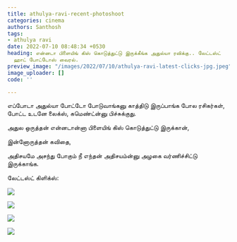 ```yaml
---
title: athulya-ravi-recent-photoshoot
categories: cinema
authors: Santhosh
tags:
- athulya ravi
date: 2022-07-10 08:48:34 +0530
heading: என்னடா பிளையிங் கிஸ் கொடுத்துட்டு இருக்கீங்க அதுல்யா ரவிக்கு.. லேட்டஸ்ட்
  ஹாட் போட்டோஸ் வைரல்.
preview_image: "/images/2022/07/10/athulya-ravi-latest-clicks-jpg.jpeg"
image_uploader: []
code: ''

---
```

எப்போடா அதுல்யா போட்டோ போடுவாங்கனு காத்திடு இருப்பாங்க போல ரசிகர்கள், போட்ட உடனே லைக்ஸ், கமெண்ட்ன்னு பிச்சுக்குது.

அதுல ஒருத்தன் என்னடான்னா பிளையிங் கிஸ் கொடுத்துட்டு இருக்கான்,

இன்னோருத்தன் கவிதை,

அதிசயமே அசந்து போகும் நீ எந்தன் அதிசயம்ன்னு அழகை வர்ணிச்சிட்டு இருக்காங்க.

லேட்டஸ்ட் கிளிக்ஸ்:

![](/images/2022/07/10/athulya-ravi-latest-1-jpg.jpeg)

![](/images/2022/07/10/athulya-ravi-latest-2-jpg.jpeg)

![](/images/2022/07/10/athulya-ravi-latest-4-jpg.jpeg)

![](/images/2022/07/10/athulya-ravi-latest-3-jpg.jpeg)
